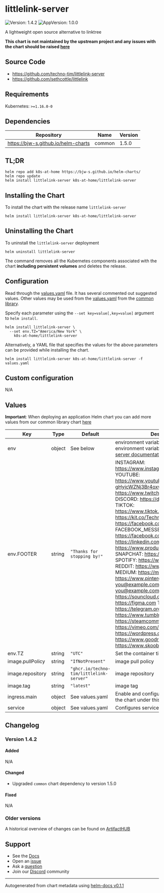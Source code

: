 # littlelink-server

![Version: 1.4.2](https://img.shields.io/badge/Version-1.4.2-informational?style=flat-square) ![AppVersion: 1.0.0](https://img.shields.io/badge/AppVersion-1.0.0-informational?style=flat-square)

A lightweight open source alternative to linktree

**This chart is not maintained by the upstream project and any issues with the chart should be raised [here](https://github.com/k8s-at-home/charts/issues/new/choose)**

## Source Code

* <https://github.com/techno-tim/littlelink-server>
* <https://github.com/sethcottle/littlelink>

## Requirements

Kubernetes: `>=1.16.0-0`

## Dependencies

| Repository | Name | Version |
|------------|------|---------|
| https://bjw-s.github.io/helm-charts | common | 1.5.0 |

## TL;DR

```console
helm repo add k8s-at-home https://bjw-s.github.io/helm-charts/
helm repo update
helm install littlelink-server k8s-at-home/littlelink-server
```

## Installing the Chart

To install the chart with the release name `littlelink-server`

```console
helm install littlelink-server k8s-at-home/littlelink-server
```

## Uninstalling the Chart

To uninstall the `littlelink-server` deployment

```console
helm uninstall littlelink-server
```

The command removes all the Kubernetes components associated with the chart **including persistent volumes** and deletes the release.

## Configuration

Read through the [values.yaml](./values.yaml) file. It has several commented out suggested values.
Other values may be used from the [values.yaml](https://github.com/k8s-at-home/library-charts/tree/main/charts/stable/common/values.yaml) from the [common library](https://github.com/k8s-at-home/library-charts/tree/main/charts/stable/common).

Specify each parameter using the `--set key=value[,key=value]` argument to `helm install`.

```console
helm install littlelink-server \
  --set env.TZ="America/New York" \
    k8s-at-home/littlelink-server
```

Alternatively, a YAML file that specifies the values for the above parameters can be provided while installing the chart.

```console
helm install littlelink-server k8s-at-home/littlelink-server -f values.yaml
```

## Custom configuration

N/A

## Values

**Important**: When deploying an application Helm chart you can add more values from our common library chart [here](https://github.com/k8s-at-home/library-charts/tree/main/charts/stable/common)

| Key | Type | Default | Description |
|-----|------|---------|-------------|
| env | object | See below | environment variables. See more environment variables in the [littlelink-server documentation](https://github.com/techno-tim/littlelink-server). |
| env.FOOTER | string | `"Thanks for stopping by!"` |  INSTAGRAM: https://www.instagram.com/techno.tim YOUTUBE: https://www.youtube.com/channel/UCOk-gHyjcWZNj3Br4oxwh0A TWITCH: https://www.twitch.tv/technotim/ DISCORD: https://discord.gg/DJKexrJ TIKTOK: https://www.tiktok.com/@technotim KIT: https://kit.co/TechnoTim FACEBOOK: https://facebook.com FACEBOOK_MESSENGER: https://facebook.com LINKED_IN: https://linkedin.com PRODUCT_HUNT: https://www.producthunt.com/ SNAPCHAT: https://www.snapchat.com/ SPOTIFY: https://www.spotify.com/ REDDIT: https://www.reddit.com/ MEDIUM: https://medium.com PINTEREST: https://www.pinterest.com/ EMAIL: you@example.com EMAIL_ALT: you@example.com SOUND_CLOUD: https://souncloud.com FIGMA: https://figma.com TELEGRAM: https://telegram.org/ TUMBLR: https://www.tumblr.com/ STEAM: https://steamcommunity.com/ VIMEO: https://vimeo.com/ WORDPRESS: https://wordpress.com/ GOODREADS: https://www.goodreads.com/ SKOOB: https://www.skoob.com.br/ |
| env.TZ | string | `"UTC"` | Set the container timezone |
| image.pullPolicy | string | `"IfNotPresent"` | image pull policy |
| image.repository | string | `"ghcr.io/techno-tim/littlelink-server"` | image repository |
| image.tag | string | `"latest"` | image tag |
| ingress.main | object | See values.yaml | Enable and configure ingress settings for the chart under this key. |
| service | object | See values.yaml | Configures service settings for the chart. |

## Changelog

### Version 1.4.2

#### Added

N/A

#### Changed

* Upgraded `common` chart dependency to version 1.5.0

#### Fixed

N/A

### Older versions

A historical overview of changes can be found on [ArtifactHUB](https://artifacthub.io/packages/helm/k8s-at-home/littlelink-server?modal=changelog)

## Support

- See the [Docs](https://docs.k8s-at-home.com/our-helm-charts/getting-started/)
- Open an [issue](https://github.com/k8s-at-home/charts/issues/new/choose)
- Ask a [question](https://github.com/k8s-at-home/organization/discussions)
- Join our [Discord](https://discord.gg/sTMX7Vh) community

----------------------------------------------
Autogenerated from chart metadata using [helm-docs v0.1.1](https://github.com/k8s-at-home/helm-docs/releases/v0.1.1)
